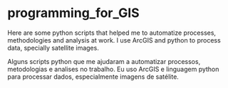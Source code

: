 # programming_for_GIS
Here are some python scripts that helped me to automatize processes, methodologies and analysis at work. I use ArcGIS and python to process data, specially satellite images.

Alguns scripts python que me ajudaram a automatizar processos, metodologias e analises no trabalho. Eu uso ArcGIS e linguagem python para processar dados, especialmente imagens de satélite.
